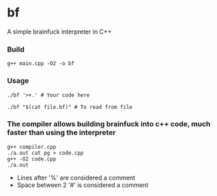 # bf
A simple brainfuck interpreter in C++

### Build
```
g++ main.cpp -O2 -o bf
```

### Usage
```
./bf '>+.' # Your code here
```

```
./bf "$(cat file.bf)" # To read from file
```

### The compiler allows building brainfuck into c++ code, much faster than using the interpreter
```
g++ compiler.cpp
./a.out cat pg > code.cpp
g++ -O2 code.cpp
./a.out
```

* Lines after '%' are considered a comment
* Space between 2 '#' is considered a comment
